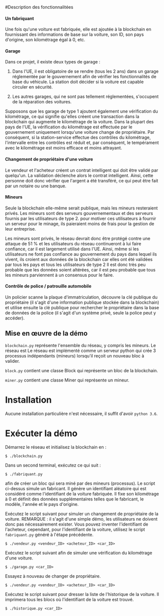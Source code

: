 #Description des fonctionnalitées
#### Un fabriquant
Une fois qu'une voiture est fabriquée, elle est ajoutée à la blockchain en fournissant des informations de base sur la voiture, son ID, son pays d'origine, son kilométrage égal à 0, etc.

#### Garage
Dans ce projet, il existe deux types de garage :
1. Dans l'UE, il est obligatoire de se rendre (tous les 2 ans) dans un garage réglementée par le gouvernement afin de vérifier les fonctionnalités de base du véhicule.
   La station doit décider si la voiture est capable circuler en sécurité.

2. Les autres garages, qui ne sont pas tellement réglementées, s'occupent de la réparation des voitures.

Supposons que les garage de type 1 ajoutent également une vérification du kilométrage,
ce qui signifie qu'elles créent une transaction dans la blockchain qui augmente le kilométrage de la voiture. Dans la plupart des pays de l'UE, la vérification du kilométrage est effectuée par le gouvernement uniquement lorsqu'une voiture change de propriétaire.
Par conséquent, si la station-service effectue des contrôles du kilométrage, l'intervalle entre les contrôles est réduit et, par conséquent, le tempérament avec le kilométrage est moins efficace et moins attrayant.

#### Changement de propriétaire d'une voiture
Le vendeur et l'acheteur créent un contrat intelligent qui doit être validé par quelqu'un.
La validation déclenche alors le contrat intelligent. Ainsi, cette personne doit donc vérifier que l'argent a été transféré, ce qui peut être fait par un notaire ou une banque.

#### Mineurs
Seule la blockchain elle-même serait publique, mais les mineurs resteraient privés.
Les mineurs sont des serveurs gouvernementaux et des serveurs fournis par les utilisateurs de type 2.
pour motiver ces utilisateurs à fournir un serveur pour le minage, ils paieraient moins de frais pour la gestion de leur entreprise.

Les mineurs sont privés, le réseau devrait donc être protégé contre une attaque de 51 % et les utilisateurs du réseau continueront à lui faire confiance, car il est largement utilisé dans l'UE. 
Ainsi, même si les utilisateurs ne font pas confiance au gouvernement du pays dans lequel ils vivent, ils croient aux données de la blockchain car elles ont été validées par tous les pays et tous les utilisateurs de type 2
Il est donc très peu probable que les données soient altérées, car il est peu probable que tous les mineurs parviennent à un consensus pour le faire.

#### Contrôle de police / patrouille automobile
Un policier scanne la plaque d'immatriculation, découvre la clé publique du propriétaire (il s'agit d'une information publique stockée dans la blockchain) et utilise ensuite la clé publique pour rechercher le propriétaire dans la base de données de la police (il s'agit d'un système privé, seule la police peut y accéder).

## Mise en œuvre de la démo

`blockchain.py` représente l'ensemble du réseau, y compris les mineurs. Le réseau est
Le réseau est implémenté comme un serveur python qui crée 3 processus indépendants (mineurs)
lorsqu'il reçoit un nouveau bloc à valider.

`block.py` contient une classe Block qui représente un bloc de la blockchain.

`miner.py` contient une classe Miner qui représente un mineur.


# Installation
Aucune installation particulière n'est nécessaire, il suffit d'avoir `python 3.6`.

# Exécuter la démo
Démarrez le réseau et initialisez la blockchain en :
```
$ ./blockchain.py
```
Dans un second terminal, exécutez ce qui suit :
```
$ ./fabriquant.py
```
afin de créer un bloc qui sera miné par des mineurs (processus). Le script ci-dessus simule un fabricant. Il génère un identifiant aléatoire qui est considéré comme l'identifiant de la voiture fabriquée. Il fixe son kilométrage à 0 et définit des données supplémentaires telles que le fabricant, le modèle, l'année et le pays d'origine.

Exécutez le script suivant pour simuler un changement de propriétaire de la voiture.
REMARQUE : il s'agit d'une simple démo, les utilisateurs ne doivent donc pas nécessairement exister.
Vous pouvez inventer l'identifiant de l'acheteur, cependant, pour l'identifiant de la voiture, utilisez le script `fabriquant.py` généré à l'étape précédente.
```
$ ./vendeur.py <vendeur_ID> <acheteur_ID> <car_ID>
```

Exécutez le script suivant afin de simuler une vérification du kilométrage d'une voiture.
```
$ ./garage.py <car_ID>
```

Essayez à nouveau de changer de propriétaire.
```
$ ./vendeur.py <vendeur_ID> <acheteur_ID> <car_ID>
```

Exécutez le script suivant pour dresser la liste de l'historique de la voiture. Il imprimera tous les blocs où l'identifiant de la voiture est trouvé.
```
$ ./historique.py <car_ID>
```